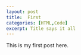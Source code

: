```yaml
---
layout: post
title:  First
categories: [HTML,Code]
excerpt: Title says it all
---
```


This is my first post here.